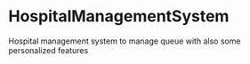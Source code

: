 # HospitalManagementSystem
Hospital management system to manage queue with also some personalized features
